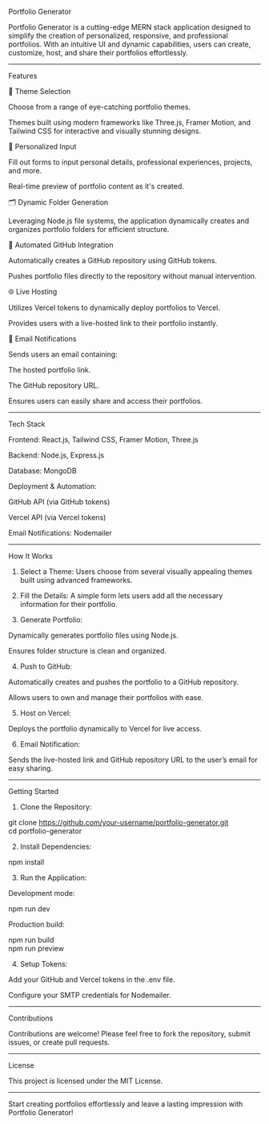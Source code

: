 Portfolio Generator

Portfolio Generator is a cutting-edge MERN stack application designed to simplify the creation of personalized, responsive, and professional portfolios. With an intuitive UI and dynamic capabilities, users can create, customize, host, and share their portfolios effortlessly.


---

Features

🎨 Theme Selection

Choose from a range of eye-catching portfolio themes.

Themes built using modern frameworks like Three.js, Framer Motion, and Tailwind CSS for interactive and visually stunning designs.


📝 Personalized Input

Fill out forms to input personal details, professional experiences, projects, and more.

Real-time preview of portfolio content as it's created.


🗂️ Dynamic Folder Generation

Leveraging Node.js file systems, the application dynamically creates and organizes portfolio folders for efficient structure.


🚀 Automated GitHub Integration

Automatically creates a GitHub repository using GitHub tokens.

Pushes portfolio files directly to the repository without manual intervention.


🌐 Live Hosting

Utilizes Vercel tokens to dynamically deploy portfolios to Vercel.

Provides users with a live-hosted link to their portfolio instantly.


📧 Email Notifications

Sends users an email containing:

The hosted portfolio link.

The GitHub repository URL.


Ensures users can easily share and access their portfolios.



---

Tech Stack

Frontend: React.js, Tailwind CSS, Framer Motion, Three.js

Backend: Node.js, Express.js

Database: MongoDB

Deployment & Automation:

GitHub API (via GitHub tokens)

Vercel API (via Vercel tokens)


Email Notifications: Nodemailer



---

How It Works

1. Select a Theme:
Users choose from several visually appealing themes built using advanced frameworks.


2. Fill the Details:
A simple form lets users add all the necessary information for their portfolio.


3. Generate Portfolio:

Dynamically generates portfolio files using Node.js.

Ensures folder structure is clean and organized.



4. Push to GitHub:

Automatically creates and pushes the portfolio to a GitHub repository.

Allows users to own and manage their portfolios with ease.



5. Host on Vercel:

Deploys the portfolio dynamically to Vercel for live access.



6. Email Notification:

Sends the live-hosted link and GitHub repository URL to the user’s email for easy sharing.





---

Getting Started

1. Clone the Repository:

git clone https://github.com/your-username/portfolio-generator.git  
cd portfolio-generator


2. Install Dependencies:

npm install


3. Run the Application:

Development mode:

npm run dev

Production build:

npm run build  
npm run preview



4. Setup Tokens:

Add your GitHub and Vercel tokens in the .env file.

Configure your SMTP credentials for Nodemailer.





---

Contributions

Contributions are welcome! Please feel free to fork the repository, submit issues, or create pull requests.


---

License

This project is licensed under the MIT License.


---

Start creating portfolios effortlessly and leave a lasting impression with Portfolio Generator!

